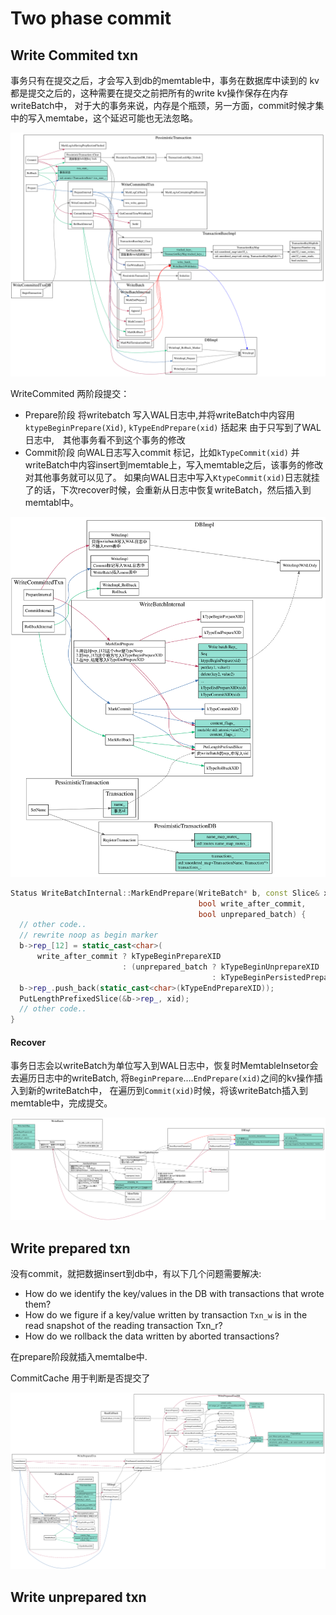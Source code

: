 # Two phase commit

## Write Commited txn

事务只有在提交之后，才会写入到db的memtable中，事务在数据库中读到的
kv都是提交之后的，这种需要在提交之前把所有的write kv操作保存在内存writeBatch中，
对于大的事务来说，内存是个瓶颈，另一方面，commit时候才集中的写入memtabe，这个延迟可能也无法忽略。

![write commited](./write-committed.svg)

WriteCommited 两阶段提交：

* Prepare阶段 将writebatch 写入WAL日志中,并将writeBatch中内容用`ktypeBeginPrepare(Xid)`, `kTypeEndPrepare(xid)` 括起来
由于只写到了WAL日志中,　其他事务看不到这个事务的修改
* Commit阶段 向WAL日志写入commit 标记，比如`kTypeCommit(xid)` 并writeBatch中内容insert到memtable上，写入memtable之后，该事务的修改对其他事务就可以见了。
如果向WAL日志中写入`KtypeCommit(xid)`日志就挂了的话，下次recover时候，会重新从日志中恢复writeBatch，然后插入到memtabl中。


![two-phase-commit-write-batch](./two-phase-commit-write-batch.svg)

```cpp
Status WriteBatchInternal::MarkEndPrepare(WriteBatch* b, const Slice& xid,
                                          bool write_after_commit,
                                          bool unprepared_batch) {
  // other code..
  // rewrite noop as begin marker
  b->rep_[12] = static_cast<char>(
      write_after_commit ? kTypeBeginPrepareXID
                         : (unprepared_batch ? kTypeBeginUnprepareXID
                                             : kTypeBeginPersistedPrepareXID));
  b->rep_.push_back(static_cast<char>(kTypeEndPrepareXID));
  PutLengthPrefixedSlice(&b->rep_, xid);
  // other code..
}
```

#### Recover
事务日志会以writeBatch为单位写入到WAL日志中，恢复时MemtableInsetor会去遍历日志中的writeBatch,
将`BeginPrepare`....`EndPrepare(xid)`之间的kv操作插入到新的writeBatch中，
在遍历到`Commit(xid)`时候，将该writeBatch插入到memtable中，完成提交。

![two phase commit recover](./two-phase-commit-recover.svg)

## Write prepared txn

没有commit，就把数据insert到db中，有以下几个问题需要解决:

* How do we identify the key/values in the DB with transactions that wrote them?
* How do we figure if a key/value written by transaction `Txn_w` is in the read snapshot of the reading transaction Txn_r?
* How do we rollback the data written by aborted transactions?

在prepare阶段就插入memtalbe中.

CommitCache 用于判断是否提交了

![write unprepared](./two-phase-commit-write-preparedtxn.svg)


## Write unprepared txn

